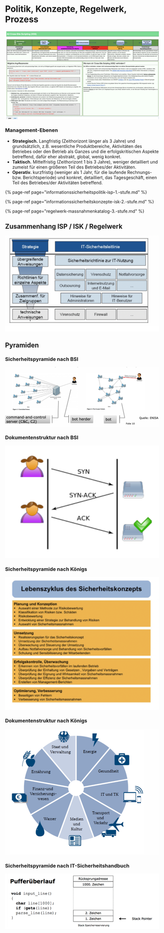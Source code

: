 # Politik, Konzepte, Regelwerk, Prozess

![](../../.gitbook/assets/image%20%2812%29.png)

### Management-Ebenen

* **Strategisch.**  Langfristig \(Zeithorizont länger als 3 Jahre\) und grundsätzlich, z.B. wesentliche Produktbereiche, Aktivitäten des Betriebes oder den Betrieb als Ganzes und die erfolgskritischen Aspekte betreffend, dafür eher abstrakt, global, wenig konkret.
* **Taktisch.**  Mittelfristig \(Zeithorizont 1 bis 3 Jahre\), weniger detailliert und zumeist für einen größeren Teil des Betriebes/der Aktivitäten.
* **Operativ.**  kurzfristig \(weniger als 1 Jahr, für die laufende Rechnungs- bzw. Berichtsperiode\) und konkret, detailliert, das Tagesgeschäft, einen Teil des Betriebes/der Aktivitäten betreffend.

{% page-ref page="informationssicherheitspolitik-isp-1.-stufe.md" %}

{% page-ref page="informationssicherheitskonzepte-isk-2.-stufe.md" %}

{% page-ref page="regelwerk-massnahmenkatalog-3.-stufe.md" %}



## Zusammenhang ISP / ISK / Regelwerk

![](../../.gitbook/assets/image%20%2817%29.png)



## Pyramiden

### Sicherheitspyramide nach BSI

![](../../.gitbook/assets/image%20%2846%29.png)

### Dokumentenstruktur nach BSI

![](../../.gitbook/assets/image%20%2845%29.png)

### Sicherheitspyramide nach Königs

![](../../.gitbook/assets/image%20%285%29.png)

### Dokumentenstruktur nach Königs

![](../../.gitbook/assets/image%20%2836%29.png)

### Sicherheitspyramide nach IT-Sicherheitshandbuch

![](../../.gitbook/assets/image%20%2854%29.png)

